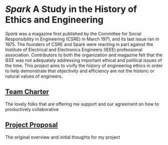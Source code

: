 <link rel="stylesheet" type="text/css" media="all" href="Style.css"/>

*Spark* A Study in the History of Ethics and Engineering
=====
*Spark* was a magazine first published by the Committee for Social Responsibility in Engineering (CSRE) in March 1971, and its last issue ran in 1975. The founders of CSRE and Spark were reacting in part against the Institute of Electrical and Electronics Engineers (IEEE) professional association. Contributors to both the organization and magazine felt that the IEEE was not adequately addressing important ethical and political issues of the time. This project aims to vivify the history of engineering ethics in order to help demonstrate that objectivity and efficiency are not the historic or natural values of engineers.

## [Team Charter](TeamCharter)
The lovely folks that are offering me support and our agreement on how to productively collaborative

## [Project Proposal](ProjectProposal)

The original overview and initial thoughts for my project
